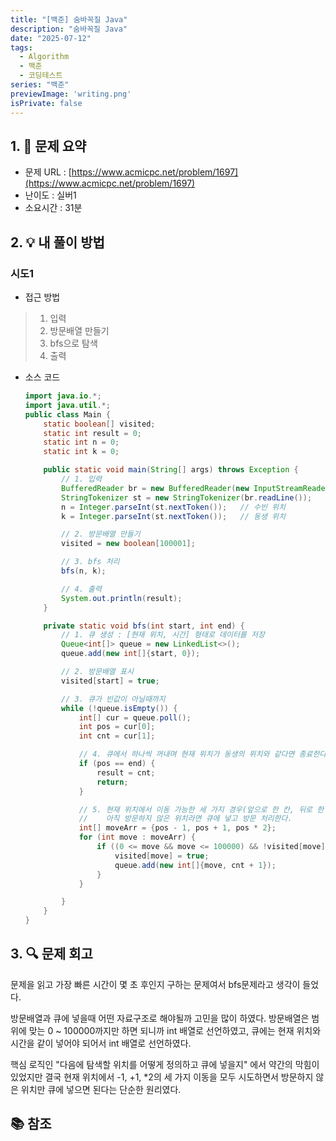 ```yaml
---
title: "[백준] 숨바꼭질 Java"
description: "숨바꼭질 Java"
date: "2025-07-12"
tags:
  - Algorithm
  - 백준
  - 코딩테스트
series: "백준"
previewImage: 'writing.png' 
isPrivate: false
---
```


## 1. 📝 문제 요약
+ 문제 URL : [https://www.acmicpc.net/problem/1697](https://www.acmicpc.net/problem/1697)
+ 난이도 : 실버1
+ 소요시간 : 31분

## 2. 💡 내 풀이 방법
### 시도1
+ 접근 방법
> 1. 입력
> 2. 방문배열 만들기
> 3. bfs으로 탐색
> 4. 출력

+ 소스 코드
    ```java
    import java.io.*;
    import java.util.*;
    public class Main {
        static boolean[] visited;
        static int result = 0;
        static int n = 0;
        static int k = 0;

        public static void main(String[] args) throws Exception {
            // 1. 입력
            BufferedReader br = new BufferedReader(new InputStreamReader(System.in));
            StringTokenizer st = new StringTokenizer(br.readLine());
            n = Integer.parseInt(st.nextToken());   // 수빈 위치
            k = Integer.parseInt(st.nextToken());   // 동생 위치

            // 2. 방문배열 만들기
            visited = new boolean[100001];

            // 3. bfs 처리
            bfs(n, k);

            // 4. 출력
            System.out.println(result);
        }

        private static void bfs(int start, int end) {
            // 1. 큐 생성 : [현재 위치, 시간] 형태로 데이터를 저장
            Queue<int[]> queue = new LinkedList<>();
            queue.add(new int[]{start, 0});

            // 2. 방문배열 표시
            visited[start] = true;

            // 3. 큐가 빈값이 아닐때까지
            while (!queue.isEmpty()) {
                int[] cur = queue.poll();
                int pos = cur[0];
                int cnt = cur[1];

                // 4. 큐에서 하나씩 꺼내며 현재 위치가 동생의 위치와 같다면 종료한다.
                if (pos == end) {
                    result = cnt;
                    return;
                }

                // 5. 현재 위치에서 이동 가능한 세 가지 경우(앞으로 한 칸, 뒤로 한 칸, 순간이동)를 탐색하고
                //    아직 방문하지 않은 위치라면 큐에 넣고 방문 처리한다.
                int[] moveArr = {pos - 1, pos + 1, pos * 2};
                for (int move : moveArr) {
                    if ((0 <= move && move <= 100000) && !visited[move]) {
                        visited[move] = true;
                        queue.add(new int[]{move, cnt + 1});
                    }
                }

            }
        }
    }
    ```
## 3. 🔍 문제 회고
문제을 읽고 가장 빠른 시간이 몇 초 후인지 구하는 문제여서 bfs문제라고 생각이 들었다.

방문배열과 큐에 넣을때 어떤 자료구조로 해야될까 고민을 많이 하였다. 방문배열은 범위에 맞는 0 ~ 100000까지만 하면 되니까 int 배열로 선언하였고, 큐에는 현재 위치와 시간을 같이 넣어야 되어서 int 배열로 선언하였다.

핵심 로직인 "다음에 탐색할 위치를 어떻게 정의하고 큐에 넣을지" 에서 약간의 막힘이 있었지만
결국 현재 위치에서 -1, +1, *2의 세 가지 이동을 모두 시도하면서 방문하지 않은 위치만 큐에 넣으면 된다는 단순한 원리였다.

## 📚 참조